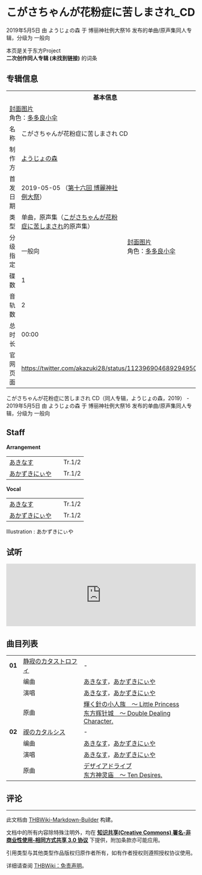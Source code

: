 # こがさちゃんが花粉症に苦しまされ_CD

<!-- source html: G:\repos\THBWiki-Markdown-Builder\THBWikiMarkdown\Temp\main\7\70\ns0%3A%E3%81%93%E3%81%8C%E3%81%95%E3%81%A1%E3%82%83%E3%82%93%E3%81%8C%E8%8A%B1%E7%B2%89%E7%97%87%E3%81%AB%E8%8B%A6%E3%81%97%E3%81%BE%E3%81%95%E3%82%8C_CD.html -->

2019年5月5日 由 ようじょの森 于 博丽神社例大祭16 发布的单曲/原声集同人专辑，分级为 一般向

本页是关于东方Project  
 **二次创作同人专辑 (未找到链接)** 的词条
## 专辑信息

<table><tbody><tr><th colspan="3">基本信息</th></tr><tr><td class="cover-artwork-mobile" colspan="2"><a href="/index.php?title=%E7%89%B9%E6%AE%8A:%E4%B8%8A%E4%BC%A0%E6%96%87%E4%BB%B6&amp;wpDestFile=%E3%81%93%E3%81%8C%E3%81%95%E3%81%A1%E3%82%83%E3%82%93%E3%81%8C%E8%8A%B1%E7%B2%89%E7%97%87%E3%81%AB%E8%8B%A6%E3%81%97%E3%81%BE%E3%81%95%E3%82%8C_CD%E5%B0%81%E9%9D%A2.jpg" class="new" title="文件:こがさちゃんが花粉症に苦しまされ CD封面.jpg">封面图片</a><div class="cover-char">角色：<a href="./多多良小伞.md" title="多多良小伞">多多良小伞</a></div></td>
</tr><tr><td class="label">名称</td><td colspan="2"> こがさちゃんが花粉症に苦しまされ CD </td></tr><tr><td class="label">制作方</td><td><a href="./ようじょの森.md" title="ようじょの森">ようじょの森</a></td><td class="cover-artwork" rowspan="7" style="min-width:196px;"><a href="/index.php?title=%E7%89%B9%E6%AE%8A:%E4%B8%8A%E4%BC%A0%E6%96%87%E4%BB%B6&amp;wpDestFile=%E3%81%93%E3%81%8C%E3%81%95%E3%81%A1%E3%82%83%E3%82%93%E3%81%8C%E8%8A%B1%E7%B2%89%E7%97%87%E3%81%AB%E8%8B%A6%E3%81%97%E3%81%BE%E3%81%95%E3%82%8C_CD%E5%B0%81%E9%9D%A2.jpg" class="new" title="文件:こがさちゃんが花粉症に苦しまされ CD封面.jpg">封面图片</a><div class="cover-char">角色：<a href="./多多良小伞.md" title="多多良小伞">多多良小伞</a></div></td>
</tr><tr><td class="label">首发日期</td><td>2019-05-05&#160;（<a href="/展会作品列表?e=%E5%8D%9A%E4%B8%BD%E7%A5%9E%E7%A4%BE%E4%BE%8B%E5%A4%A7%E7%A5%AD%2316">第十六回 博麗神社例大祭</a>）</td></tr><tr><td class="label">类型</td><td>单曲，原声集（<a href="/index.php?title=%E3%81%93%E3%81%8C%E3%81%95%E3%81%A1%E3%82%83%E3%82%93%E3%81%8C%E8%8A%B1%E7%B2%89%E7%97%87%E3%81%AB%E8%8B%A6%E3%81%97%E3%81%BE%E3%81%95%E3%82%8C&amp;action=edit&amp;redlink=1" class="new" title="こがさちゃんが花粉症に苦しまされ（页面不存在）">こがさちゃんが花粉症に苦しまされ</a>的原声集）</td></tr><tr><td class="label">分级指定</td><td>一般向</td></tr><tr><td class="label">碟数</td><td>1</td></tr><tr><td class="label">音轨数</td><td>2</td></tr><tr><td class="label">总时长</td><td>00:00</td></tr>
<tr><td class="label">官网页面</td><td colspan="2"><a rel="nofollow" class="external free" href="https://twitter.com/akazuki28/status/1123969046892949506">https://twitter.com/akazuki28/status/1123969046892949506</a></td></tr></tbody></table>

こがさちゃんが花粉症に苦しまされ CD（同人专辑，ようじょの森，2019） - 2019年5月5日 由 ようじょの森 于 博丽神社例大祭16 发布的单曲/原声集同人专辑，分级为 一般向
## Staff
  
 **Arrangement**   

<table><tbody><tr><td><a href="/index.php?title=%E3%81%82%E3%81%8D%E3%81%AA%E3%81%99&amp;action=edit&amp;redlink=1" class="new" title="あきなす（页面不存在）">あきなす</a></td><td></td><td>Tr.1/2</td></tr><tr><td><a href="/index.php?title=%E3%81%82%E3%81%8B%E3%81%9A%E3%81%8D%E3%81%AB%E3%81%83%E3%82%84&amp;action=edit&amp;redlink=1" class="new" title="あかずきにぃや（页面不存在）">あかずきにぃや</a></td><td></td><td>Tr.1/2</td></tr></tbody></table>

  
 **Vocal**   

<table><tbody><tr><td><a href="/index.php?title=%E3%81%82%E3%81%8D%E3%81%AA%E3%81%99&amp;action=edit&amp;redlink=1" class="new" title="あきなす（页面不存在）">あきなす</a></td><td></td><td>Tr.1/2</td></tr><tr><td><a href="/index.php?title=%E3%81%82%E3%81%8B%E3%81%9A%E3%81%8D%E3%81%AB%E3%81%83%E3%82%84&amp;action=edit&amp;redlink=1" class="new" title="あかずきにぃや（页面不存在）">あかずきにぃや</a></td><td></td><td>Tr.1/2</td></tr></tbody></table>


Illustration
: あかずきにぃや

## 试听
  
<iframe width="100%" height="166" scrolling="no" frameborder="no" src="https://w.soundcloud.com/player/?url=https%3A//api.soundcloud.com/tracks/613920705&amp;color=ff5500&amp;auto_play=false&amp;hide_related=false&amp;show_comments=true&amp;show_user=true&amp;show_reposts=false&amp;visual=false"></iframe>

  

## 曲目列表

<table><tbody><tr><td id="1" class="infoRD"><b>01</b></td><td id="静寂のカタストロフィ" colspan="2" class="title"><span class="new" title="（歌词页面不存在）"><a href="/index.php?title=%E6%AD%8C%E8%AF%8D:%E9%9D%99%E5%AF%82%E3%81%AE%E3%82%AB%E3%82%BF%E3%82%B9%E3%83%88%E3%83%AD%E3%83%95%E3%82%A3&amp;boilerplate=模板:页面模板/曲目歌词&amp;action=edit">静寂のカタストロフィ</a></span><span class="thcsearchlinks"><a rel="nofollow" class="external text" href="https://cd.thwiki.cc?arrange=あきなす，あかずきにぃや&amp;vocal=あきなす，あかずきにぃや&amp;ogmusic=輝く針の小人族　～ Little Princess&amp;fromwiki=こがさちゃんが花粉症に苦しまされ_CD"><span title="搜索相似同人曲"></span></a></span></td><td class="time">-</td></tr><tr><td class="left"></td><td class="label">编曲</td><td class="text" colspan="2"><a href="/index.php?title=%E3%81%82%E3%81%8D%E3%81%AA%E3%81%99&amp;action=edit&amp;redlink=1" class="new" title="あきなす（页面不存在）">あきなす</a>，<a href="/index.php?title=%E3%81%82%E3%81%8B%E3%81%9A%E3%81%8D%E3%81%AB%E3%81%83%E3%82%84&amp;action=edit&amp;redlink=1" class="new" title="あかずきにぃや（页面不存在）">あかずきにぃや</a><span class="thcsearchlinks"><a rel="nofollow" class="external text" href="https://cd.thwiki.cc?arrange=，あきなす，あかずきにぃや&amp;fromwiki=こがさちゃんが花粉症に苦しまされ_CD"><span></span></a></span></td></tr><tr><td class="left"></td><td class="label">演唱</td><td class="text" colspan="2"><a href="/index.php?title=%E3%81%82%E3%81%8D%E3%81%AA%E3%81%99&amp;action=edit&amp;redlink=1" class="new" title="あきなす（页面不存在）">あきなす</a>，<a href="/index.php?title=%E3%81%82%E3%81%8B%E3%81%9A%E3%81%8D%E3%81%AB%E3%81%83%E3%82%84&amp;action=edit&amp;redlink=1" class="new" title="あかずきにぃや（页面不存在）">あかずきにぃや</a><span class="thcsearchlinks"><a rel="nofollow" class="external text" href="https://cd.thwiki.cc?vocal=あきなす，あかずきにぃや&amp;fromwiki=こがさちゃんが花粉症に苦しまされ_CD"><span></span></a></span></td></tr><tr><td class="left"></td><td class="label">原曲</td><td class="text" colspan="2"><span class="thcsearchlinks"><a rel="nofollow" class="external text" href="https://cd.thwiki.cc?ogmusic=輝く針の小人族　～ Little Princess&amp;fromwiki=こがさちゃんが花粉症に苦しまされ_CD"><span></span></a></span><div class="ogmusic"><a href="/%E8%BC%9D%E3%81%8F%E9%87%9D%E3%81%AE%E5%B0%8F%E4%BA%BA%E6%97%8F_%EF%BD%9E_Little_Princess" class="mw-redirect" title="輝く針の小人族 ～ Little Princess">輝く針の小人族　～ Little Princess</a></div><div class="source"><a href="/%E4%B8%9C%E6%96%B9%E8%BE%89%E9%92%88%E5%9F%8E_%EF%BD%9E_Double_Dealing_Character." class="mw-redirect" title="东方辉针城 ～ Double Dealing Character.">东方辉针城　～ Double Dealing Character.</a></div></td></tr>
<tr><td id="2" class="infoRD"><b>02</b></td><td id="禊のカタルシス" colspan="2" class="title"><span class="new" title="（歌词页面不存在）"><a href="/index.php?title=%E6%AD%8C%E8%AF%8D:%E7%A6%8A%E3%81%AE%E3%82%AB%E3%82%BF%E3%83%AB%E3%82%B7%E3%82%B9&amp;boilerplate=模板:页面模板/曲目歌词&amp;action=edit">禊のカタルシス</a></span><span class="thcsearchlinks"><a rel="nofollow" class="external text" href="https://cd.thwiki.cc?arrange=あきなす，あかずきにぃや&amp;vocal=あきなす，あかずきにぃや&amp;ogmusic=デザイアドライブ&amp;fromwiki=こがさちゃんが花粉症に苦しまされ_CD"><span title="搜索相似同人曲"></span></a></span></td><td class="time">-</td></tr><tr><td class="left"></td><td class="label">编曲</td><td class="text" colspan="2"><a href="/index.php?title=%E3%81%82%E3%81%8D%E3%81%AA%E3%81%99&amp;action=edit&amp;redlink=1" class="new" title="あきなす（页面不存在）">あきなす</a>，<a href="/index.php?title=%E3%81%82%E3%81%8B%E3%81%9A%E3%81%8D%E3%81%AB%E3%81%83%E3%82%84&amp;action=edit&amp;redlink=1" class="new" title="あかずきにぃや（页面不存在）">あかずきにぃや</a><span class="thcsearchlinks"><a rel="nofollow" class="external text" href="https://cd.thwiki.cc?arrange=，あきなす，あかずきにぃや&amp;fromwiki=こがさちゃんが花粉症に苦しまされ_CD"><span></span></a></span></td></tr><tr><td class="left"></td><td class="label">演唱</td><td class="text" colspan="2"><a href="/index.php?title=%E3%81%82%E3%81%8D%E3%81%AA%E3%81%99&amp;action=edit&amp;redlink=1" class="new" title="あきなす（页面不存在）">あきなす</a>，<a href="/index.php?title=%E3%81%82%E3%81%8B%E3%81%9A%E3%81%8D%E3%81%AB%E3%81%83%E3%82%84&amp;action=edit&amp;redlink=1" class="new" title="あかずきにぃや（页面不存在）">あかずきにぃや</a><span class="thcsearchlinks"><a rel="nofollow" class="external text" href="https://cd.thwiki.cc?vocal=あきなす，あかずきにぃや&amp;fromwiki=こがさちゃんが花粉症に苦しまされ_CD"><span></span></a></span></td></tr><tr><td class="left"></td><td class="label">原曲</td><td class="text" colspan="2"><span class="thcsearchlinks"><a rel="nofollow" class="external text" href="https://cd.thwiki.cc?ogmusic=デザイアドライブ&amp;fromwiki=こがさちゃんが花粉症に苦しまされ_CD"><span></span></a></span><div class="ogmusic"><a href="/%E3%83%87%E3%82%B6%E3%82%A4%E3%82%A2%E3%83%89%E3%83%A9%E3%82%A4%E3%83%96" class="mw-redirect" title="デザイアドライブ">デザイアドライブ</a></div><div class="source"><a href="/%E4%B8%9C%E6%96%B9%E7%A5%9E%E7%81%B5%E5%BA%99_%EF%BD%9E_Ten_Desires." class="mw-redirect" title="东方神灵庙 ～ Ten Desires.">东方神灵庙　～ Ten Desires.</a></div></td></tr></tbody></table>


## 评论




---

此文档由 [THBWiki-Markdown-Builder](https://github.com/Delsin-Yu/THBWiki-Markdown-Builder) 构建。

文档中的所有内容除特殊注明外，均在 [**知识共享(Creative Commons) 署名-非商业性使用-相同方式共享 3.0 协议**](https://creativecommons.org/licenses/by-sa/3.0/deed.zh-hans) 下提供，附加条款亦可能应用。

引用类型与其他类型作品版权归原作者所有，如有作者授权则遵照授权协议使用。

详细请查阅 [THBWiki：免责声明](https://thbwiki.cc/THBWiki:%E5%85%8D%E8%B4%A3%E5%A3%B0%E6%98%8E)。

